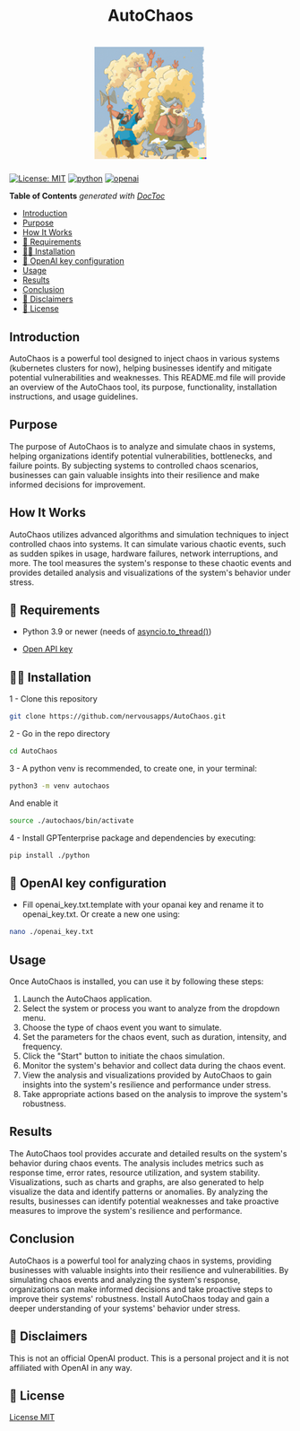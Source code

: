 <h1 align="center">
AutoChaos
</h1>
<h1 align="center">
<img width="200" src="https://raw.githubusercontent.com/nervousapps/AutoChaos/master/logo.png" alt="AutoChaos">
</h1>

[![License: MIT](https://img.shields.io/badge/License-MIT-yellow.svg)](https://opensource.org/licenses/MIT)
[![python](https://img.shields.io/badge/Python-3.9-3776AB.svg?style=flat&logo=python&logoColor=white)](https://www.python.org)
[![openai](https://img.shields.io/badge/openai%20-GPT-yellowgreen)](https://www.openai.com)


<!-- START doctoc generated TOC please keep comment here to allow auto update -->
<!-- DON'T EDIT THIS SECTION, INSTEAD RE-RUN doctoc TO UPDATE -->
**Table of Contents**  *generated with [DocToc](https://github.com/thlorenz/doctoc)*

- [Introduction](#introduction)
- [Purpose](#purpose)
- [How It Works](#how-it-works)
- [:pinched_fingers: Requirements](#pinched_fingers-requirements)
- [:surfing_woman: Installation](#surfing_woman-installation)
- [:unicorn: OpenAI key configuration](#unicorn-openai-key-configuration)
- [Usage](#usage)
- [Results](#results)
- [Conclusion](#conclusion)
- [:carousel_horse: Disclaimers](#carousel_horse-disclaimers)
- [:ledger: License](#ledger-license)

<!-- END doctoc generated TOC please keep comment here to allow auto update -->


## Introduction
AutoChaos is a powerful tool designed to inject chaos in various systems (kubernetes clusters for now), helping businesses identify and mitigate potential vulnerabilities and weaknesses. 
This README.md file will provide an overview of the AutoChaos tool, its purpose, functionality, installation instructions, and usage guidelines.

## Purpose
The purpose of AutoChaos is to analyze and simulate chaos in systems, helping organizations identify potential vulnerabilities, bottlenecks, and failure points. By subjecting systems to controlled chaos scenarios, businesses can gain valuable insights into their resilience and make informed decisions for improvement.

## How It Works
AutoChaos utilizes advanced algorithms and simulation techniques to inject controlled chaos into systems. It can simulate various chaotic events, such as sudden spikes in usage, hardware failures, network interruptions, and more. The tool measures the system's response to these chaotic events and provides detailed analysis and visualizations of the system's behavior under stress.

## :pinched_fingers: Requirements

- Python 3.9 or newer (needs of [asyncio.to_thread()](https://docs.python.org/3/library/asyncio-task.html#asyncio.to_thread))

- [Open API key](https://platform.openai.com/account/api-keys)

## :surfing_woman: Installation
1 - Clone this repository
```bash
git clone https://github.com/nervousapps/AutoChaos.git
```

2 - Go in the repo directory
```bash
cd AutoChaos
```

3 - A python venv is recommended, to create one, in your terminal:
```bash
python3 -m venv autochaos
```
And enable it
```bash
source ./autochaos/bin/activate
```

4 - Install GPTenterprise package and dependencies by executing:
```bash
pip install ./python
```

## :unicorn: OpenAI key configuration
- Fill openai_key.txt.template with your opanai key and rename it to openai_key.txt. Or create a new one using:
```bash
nano ./openai_key.txt
```

## Usage
Once AutoChaos is installed, you can use it by following these steps:
1. Launch the AutoChaos application.
2. Select the system or process you want to analyze from the dropdown menu.
3. Choose the type of chaos event you want to simulate.
4. Set the parameters for the chaos event, such as duration, intensity, and frequency.
5. Click the \"Start\" button to initiate the chaos simulation.
6. Monitor the system's behavior and collect data during the chaos event.
7. View the analysis and visualizations provided by AutoChaos to gain insights into the system's resilience and performance under stress.
8. Take appropriate actions based on the analysis to improve the system's robustness.
## Results
The AutoChaos tool provides accurate and detailed results on the system's behavior during chaos events. The analysis includes metrics such as response time, error rates, resource utilization, and system stability. Visualizations, such as charts and graphs, are also generated to help visualize the data and identify patterns or anomalies. By analyzing the results, businesses can identify potential weaknesses and take proactive measures to improve the system's resilience and performance.
## Conclusion
AutoChaos is a powerful tool for analyzing chaos in systems, providing businesses with valuable insights into their resilience and vulnerabilities. By simulating chaos events and analyzing the system's response, organizations can make informed decisions and take proactive steps to improve their systems' robustness. Install AutoChaos today and gain a deeper understanding of your systems' behavior under stress.


## :carousel_horse: Disclaimers
This is not an official OpenAI product. This is a personal project and it is not affiliated with OpenAI in any way.

## :ledger: License
[License MIT](./LICENSE)